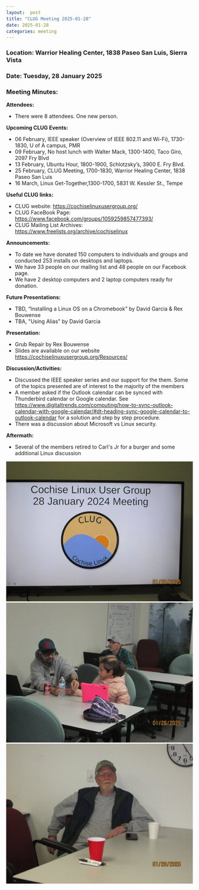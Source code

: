 ```yaml
---
layout:  post
title: "CLUG Meeting 2025-01-28"
date: 2025-01-28
categories: meeting
---
```


### Location: Warrior Healing Center, 1838 Paseo San Luis, Sierra Vista

### Date: Tuesday, 28 January 2025
### Meeting Minutes:

**Attendees:** 
 * There were 8 attendees.  One new person.

**Upcoming CLUG Events:**
 * 06 February, IEEE speaker (Overview of IEEE 802.11 and Wi-Fi), 1730-1830, U of A campus, PMR
 * 09 February, No host lunch with Walter Mack, 1300-1400, Taco Giro, 2097 Fry Blvd
 * 13 February, Ubuntu Hour, 1800-1900, Schlotzsky’s, 3900 E. Fry Blvd.
 * 25 February, CLUG Meeting, 1700-1830, Warrior Healing Center, 1838 Paseo San Luis
 * 16 March, Linux Get-Together,1300-1700, 5831 W. Kessler St., Tempe

**Useful CLUG links:**
 * CLUG website:  https://cochiselinuxusergroup.org/
 * CLUG FaceBook Page:  https://www.facebook.com/groups/1059259857477393/
 * CLUG Mailing List Archives:  https://www.freelists.org/archive/cochiselinux

**Announcements:**
 * To date we have donated 150 computers to individuals and groups and conducted 253 installs on desktops and laptops.
 * We have 33 people on our mailing list and 48 people on our Facebook page.
 * We have 2 desktop computers and 2 laptop computers ready for donation.

**Future Presentations:**
 * TBD, “Installing a Linux OS on a Chromebook” by David Garcia & Rex Bouwense
 * TBA, "Using Alias" by David Garcia

**Presentation:**
 * Grub Repair by Rex Bouwense 
 * Slides are available on our website https://cochiselinuxusergroup.org/Resources/

**Discussion/Activities:**
 * Discussed the IEEE speaker series and our support for the them.  Some of the topics presented are of interest to the majority of the members
 * A member asked if the Outlook calendar can be synced with Thunderbird calendar or Google calendar.  See https://www.digitaltrends.com/computing/how-to-sync-outlook-calendar-with-google-calendar/#dt-heading-sync-google-calendar-to-outlook-calendar
for a solution and step by step procedure.
 * There was a discussion about Microsoft vs Linux security.

**Aftermath:**
 * Several of the members retired to Carl's Jr for a burger and some additional Linux discussion

![alt text](https://raw.githubusercontent.com/CochiseLinuxUsersGroup/CochiseLinuxUsersGroup.github.io/master/images2/rsz_clug_mtg_2025-01-28_1.jpg)
![alt text](https://raw.githubusercontent.com/CochiseLinuxUsersGroup/CochiseLinuxUsersGroup.github.io/master/images2/rsz_clug_mtg_2025-01-28_2.jpg)
![alt text](https://raw.githubusercontent.com/CochiseLinuxUsersGroup/CochiseLinuxUsersGroup.github.io/master/images2/rsz_clug_mtg_2025-01-28_3.jpg)
